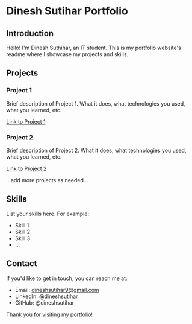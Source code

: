 # Dinesh Sutihar Portfolio 

## Introduction

Hello! I'm Dinesh Suthihar, an IT student. This is my portfolio website's readme where I showcase my projects and skills.

## Projects

### Project 1

Brief description of Project 1. What it does, what technologies you used, what you learned, etc.

[Link to Project 1](#)

### Project 2

Brief description of Project 2. What it does, what technologies you used, what you learned, etc.

[Link to Project 2](#)

...add more projects as needed...

## Skills

List your skills here. For example:

- Skill 1
- Skill 2
- Skill 3
- ...

## Contact

If you'd like to get in touch, you can reach me at:

- Email: dineshsutihar9@gmail.com
- LinkedIn: @dineshsutihar
- GitHub: @dineshsutihar

Thank you for visiting my portfolio!